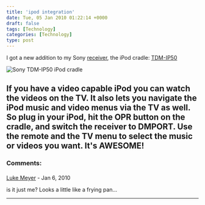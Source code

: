```yaml
---
title: 'ipod integration'
date: Tue, 05 Jan 2010 01:22:14 +0000
draft: false
tags: [Technology]
categories: [Technology]
type: post
---
```


I got a new addition to my Sony [receiver](http://zeusville.wordpress.com/2009/12/30/new-receiver/), the iPod cradle: [TDM-IP50](http://www.amazon.com/Sony-Digital-Cradle-Players-TDM-iP50/dp/B001JEOS4U/ref=sr_1_1?ie=UTF8&s=electronics&qid=1262654116&sr=8-1)

![Sony TDM-IP50 iPod cradle](http://ecx.images-amazon.com/images/I/31P%2B1o8fqvL._SL500_AA280_.jpg "Sony TDM-IP50 iPod cradle")

If you have a video capable iPod you can watch the videos on the TV. It also lets you navigate the iPod music and video menus via the TV as well. So plug in your iPod, hit the OPR button on the cradle, and switch the receiver to DMPORT. Use the remote and the TV menu to select the music or videos you want. It's AWESOME!
---
### Comments:
####
[Luke Meyer]( "sosiouxme@gmail.com") - <time datetime="2010-01-09 17:09:09">Jan 6, 2010</time>

is it just me? Looks a little like a frying pan...
<hr />
